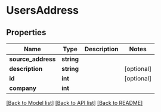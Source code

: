 # UsersAddress

## Properties
Name | Type | Description | Notes
------------ | ------------- | ------------- | -------------
**source_address** | **string** |  | 
**description** | **string** |  | [optional] 
**id** | **int** |  | [optional] 
**company** | **int** |  | 

[[Back to Model list]](../README.md#documentation-for-models) [[Back to API list]](../README.md#documentation-for-api-endpoints) [[Back to README]](../README.md)


